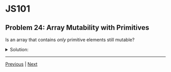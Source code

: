 # JS101
## Problem 24: Array Mutability with Primitives

Is an array that contains *only* primitive elements still mutable?

<details>
<summary>Solution:</summary>

Yes, an array is always mutable, regardless of what elements it contains. The fact that the elements are primitive values doesn't change the array's mutability:

```js
let arr = [1, 2, 3];  // array of primitive numbers

arr.push(4);          // mutating the array
console.log(arr);     // [1, 2, 3, 4]

arr[0] = 100;         // mutating the array
console.log(arr);     // [100, 2, 3, 4]
```

The primitive values themselves cannot be mutated (numbers, strings, booleans, etc. are immutable), but the array structure that contains them can be modified by adding, removing, or replacing elements.

</details>

---

[Previous](023.md) | [Next](025.md)

